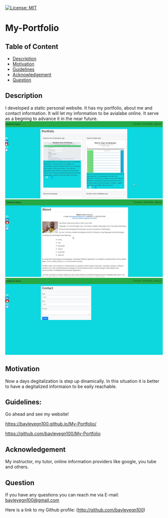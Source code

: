 [![License: MIT](https://img.shields.io/badge/License-MIT-yellow.svg)](https://opensource.org/licenses/MIT)

# My-Portfolio

## Table of Content
- [Description](#description)
- [Motivation](#motivation)
- [Guidelines](#guidelines)
- [Acknowledgement](#acknowledgement)
- [Question](#question)

## Description 

I developed a static personal website. It has my portfolio, about me and contact information. 
It will let my information to be avialabe online. It serve as a begning to advance it in the near future. 
![Inline Styled Page](img/portfolio.jpg)
![Inline Styled Page](img/About.jpg)
![Inline Styled Page](img/Contact.jpg)

## Motivation 

Now a days degitalization is step up dinamically. In this situation it is better to have a degitalized informaion to be eaily reachable.


## Guidelines: 

Go ahead and see my website!

https://bayleyegn100.github.io/My-Portfolio/

https://github.com/bayleyegn100/My-Portfolio

## Acknowledgement

My instructor, my tutor, online information providers like google, you tube and others.  

## Question

If you have any questions you can reach me via E-mail: bayleyegn100@gmail.com 

Here is a link to my Github profile: (http://github.com/bayleyegn100)



